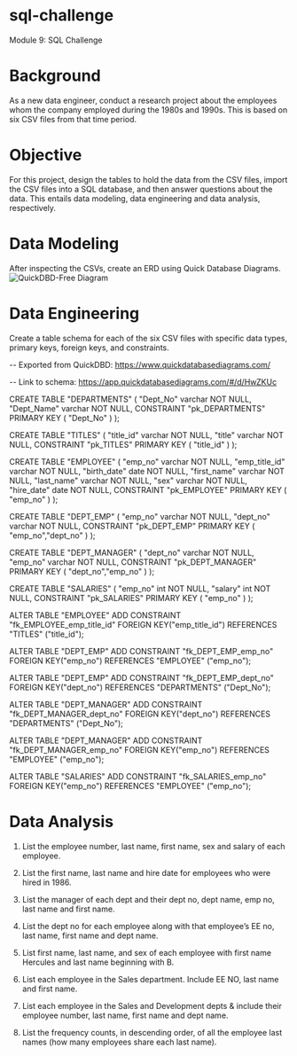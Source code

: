 # sql-challenge
Module 9: SQL Challenge

# Background
As a new data engineer, conduct a research project about the employees whom the company employed during the 1980s and 1990s. This is based on six CSV files from that time period.

# Objective
For this project, design the tables to hold the data from the CSV files, import the CSV files into a SQL database, and then answer questions about the data. This entails data modeling, data engineering and data analysis, respectively.

# Data Modeling
After inspecting the CSVs, create an ERD using Quick Database Diagrams.
![QuickDBD-Free Diagram](https://github.com/RP8844/sql-challenge/assets/118138351/530bb332-f03d-4350-a36b-dede4851775f)

# Data Engineering
Create a table schema for each of the six CSV files with specific data types, primary keys, foreign keys, and constraints.


-- Exported from QuickDBD: https://www.quickdatabasediagrams.com/

-- Link to schema: https://app.quickdatabasediagrams.com/#/d/HwZKUc

CREATE TABLE "DEPARTMENTS" (
    "Dept_No" varchar   NOT NULL,
    "Dept_Name" varchar   NOT NULL,
    CONSTRAINT "pk_DEPARTMENTS" PRIMARY KEY (
        "Dept_No"
     )
);

CREATE TABLE "TITLES" (
    "title_id" varchar   NOT NULL,
    "title" varchar   NOT NULL,
    CONSTRAINT "pk_TITLES" PRIMARY KEY (
        "title_id"
     )
);

CREATE TABLE "EMPLOYEE" (
    "emp_no" varchar   NOT NULL,
    "emp_title_id" varchar   NOT NULL,
    "birth_date" date   NOT NULL,
    "first_name" varchar   NOT NULL,
    "last_name" varchar   NOT NULL,
    "sex" varchar   NOT NULL,
    "hire_date" date   NOT NULL,
    CONSTRAINT "pk_EMPLOYEE" PRIMARY KEY (
        "emp_no"
     )
);

CREATE TABLE "DEPT_EMP" (
    "emp_no" varchar   NOT NULL,
    "dept_no" varchar   NOT NULL,
    CONSTRAINT "pk_DEPT_EMP" PRIMARY KEY (
        "emp_no","dept_no"
     )
);

CREATE TABLE "DEPT_MANAGER" (
    "dept_no" varchar   NOT NULL,
    "emp_no" varchar   NOT NULL,
    CONSTRAINT "pk_DEPT_MANAGER" PRIMARY KEY (
        "dept_no","emp_no"
     )
);

CREATE TABLE "SALARIES" (
    "emp_no" int   NOT NULL,
    "salary" int   NOT NULL,
    CONSTRAINT "pk_SALARIES" PRIMARY KEY (
        "emp_no"
     )
);

ALTER TABLE "EMPLOYEE" ADD CONSTRAINT "fk_EMPLOYEE_emp_title_id" FOREIGN KEY("emp_title_id")
REFERENCES "TITLES" ("title_id");

ALTER TABLE "DEPT_EMP" ADD CONSTRAINT "fk_DEPT_EMP_emp_no" FOREIGN KEY("emp_no")
REFERENCES "EMPLOYEE" ("emp_no");

ALTER TABLE "DEPT_EMP" ADD CONSTRAINT "fk_DEPT_EMP_dept_no" FOREIGN KEY("dept_no")
REFERENCES "DEPARTMENTS" ("Dept_No");

ALTER TABLE "DEPT_MANAGER" ADD CONSTRAINT "fk_DEPT_MANAGER_dept_no" FOREIGN KEY("dept_no")
REFERENCES "DEPARTMENTS" ("Dept_No");

ALTER TABLE "DEPT_MANAGER" ADD CONSTRAINT "fk_DEPT_MANAGER_emp_no" FOREIGN KEY("emp_no")
REFERENCES "EMPLOYEE" ("emp_no");

ALTER TABLE "SALARIES" ADD CONSTRAINT "fk_SALARIES_emp_no" FOREIGN KEY("emp_no")
REFERENCES "EMPLOYEE" ("emp_no");

# Data Analysis 
1. List the employee number, last name, first name, sex and salary of each employee.

2. List the first name, last name and hire date for employees who were hired in 1986.

3. List the manager of each dept and their dept no, dept name, emp no, last name and first name.

4. List the dept no for each employee along with that employee’s EE no, last name, first name and dept name.

5. List first name, last name, and sex of each employee with first name Hercules and last name beginning with B.

6. List each employee in the Sales department. Include EE NO, last name and first name.

7. List each employee in the Sales and Development depts & include their employee number, last name, first name and dept name.

8. List the frequency counts, in descending order, of all the employee last names (how many employees share each last name).

